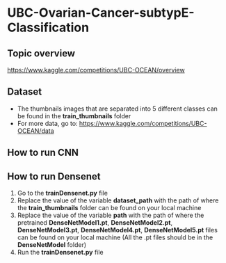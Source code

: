 # UBC-Ovarian-Cancer-subtypE-Classification
## Topic overview
https://www.kaggle.com/competitions/UBC-OCEAN/overview

## Dataset
- The thumbnails images that are separated into 5 different classes can be found in the **train_thumbnails** folder
- For more data, go to: https://www.kaggle.com/competitions/UBC-OCEAN/data

## How to run CNN

## How to run Densenet
1. Go to the **trainDensenet.py** file
2. Replace the value of the variable **dataset_path** with the path of where the **train_thumbnails** folder can be found on your local machine
3. Replace the value of the variable **path** with the path of where the pretrained **DenseNetModel1.pt**, **DenseNetModel2.pt**, **DenseNetModel3.pt**, **DenseNetModel4.pt**, **DenseNetModel5.pt** files can be found on your local machine (All the .pt files should be in the **DenseNetModel** folder)
4. Run the **trainDensenet.py** file
